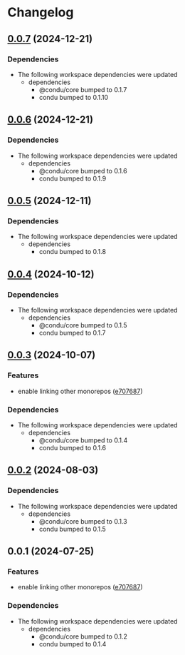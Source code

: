 # Changelog

## [0.0.7](https://github.com/niieani/condu/compare/@condu-feature/link-other-monorepo@0.0.6...@condu-feature/link-other-monorepo@0.0.7) (2024-12-21)


### Dependencies

* The following workspace dependencies were updated
  * dependencies
    * @condu/core bumped to 0.1.7
    * condu bumped to 0.1.10

## [0.0.6](https://github.com/niieani/condu/compare/@condu-feature/link-other-monorepo@0.0.5...@condu-feature/link-other-monorepo@0.0.6) (2024-12-21)


### Dependencies

* The following workspace dependencies were updated
  * dependencies
    * @condu/core bumped to 0.1.6
    * condu bumped to 0.1.9

## [0.0.5](https://github.com/niieani/condu/compare/@condu-feature/link-other-monorepo@0.0.4...@condu-feature/link-other-monorepo@0.0.5) (2024-12-11)


### Dependencies

* The following workspace dependencies were updated
  * dependencies
    * condu bumped to 0.1.8

## [0.0.4](https://github.com/niieani/condu/compare/@condu-feature/link-other-monorepo@0.0.3...@condu-feature/link-other-monorepo@0.0.4) (2024-10-12)


### Dependencies

* The following workspace dependencies were updated
  * dependencies
    * @condu/core bumped to 0.1.5
    * condu bumped to 0.1.7

## [0.0.3](https://github.com/niieani/condu/compare/@condu-feature/link-other-monorepo@0.0.2...@condu-feature/link-other-monorepo@0.0.3) (2024-10-07)


### Features

* enable linking other monorepos ([e707687](https://github.com/niieani/condu/commit/e707687bd2d5e109bb6d9eb96a9b777eb85e9737))


### Dependencies

* The following workspace dependencies were updated
  * dependencies
    * @condu/core bumped to 0.1.4
    * condu bumped to 0.1.6

## [0.0.2](https://github.com/niieani/condu/compare/@condu-feature/link-other-monorepo@0.0.1...@condu-feature/link-other-monorepo@0.0.2) (2024-08-03)


### Dependencies

* The following workspace dependencies were updated
  * dependencies
    * @condu/core bumped to 0.1.3
    * condu bumped to 0.1.5

## 0.0.1 (2024-07-25)


### Features

* enable linking other monorepos ([e707687](https://github.com/niieani/toolchain/commit/e707687bd2d5e109bb6d9eb96a9b777eb85e9737))


### Dependencies

* The following workspace dependencies were updated
  * dependencies
    * @condu/core bumped to 0.1.2
    * condu bumped to 0.1.4
